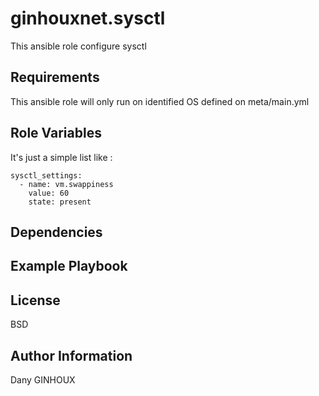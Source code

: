 ginhouxnet.sysctl
=========

This ansible role configure sysctl


Requirements
------------

This ansible role will only run on identified OS defined on meta/main.yml


Role Variables
--------------

It's just a simple list like : 

```
sysctl_settings:
  - name: vm.swappiness
    value: 60
    state: present
```


Dependencies
------------




Example Playbook
----------------



License
-------

BSD


Author Information
------------------

Dany GINHOUX
